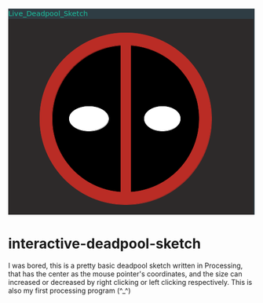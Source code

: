 ![Deadpool Sketch](sketch.png)
# interactive-deadpool-sketch

I was bored, this is a pretty basic deadpool sketch written in Processing, that has the center as the mouse pointer's coordinates, and the size can increased or decreased by right clicking or left clicking respectively. This is also my first processing program (^_^)

